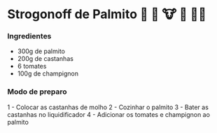 # Strogonoff de Palmito :chicken: :pig: :cow: :baby: :woman_cook:

### Ingredientes
 - 300g de palmito
 - 200g de castanhas
 - 6 tomates
 - 100g de champignon 



### Modo de preparo

1 - Colocar as castanhas de molho
2 - Cozinhar o palmito
3 - Bater as castanhas no liquidificador
4 - Adicionar os tomates e champignon ao palmito